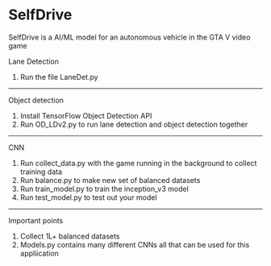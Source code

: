 # SelfDrive
SelfDrive is a AI/ML model for an autonomous vehicle in the GTA V video game

Lane Detection

1. Run the file LaneDet.py

--------------------------------------------

Object detection

1. Install TensorFlow Object Detection API
2. Run OD_LDv2.py to run lane detection and object detection together

--------------------------------------------

CNN

1. Run collect_data.py with the game running in the background to collect training data
2. Run balance.py to make new set of balanced datasets
2. Run train_model.py to train the inception_v3 model
3. Run test_model.py to test out your model

--------------------------------------------

Important points

1. Collect 1L+ balanced datasets
2. Models.py contains many different CNNs all that can be used for this appliication
